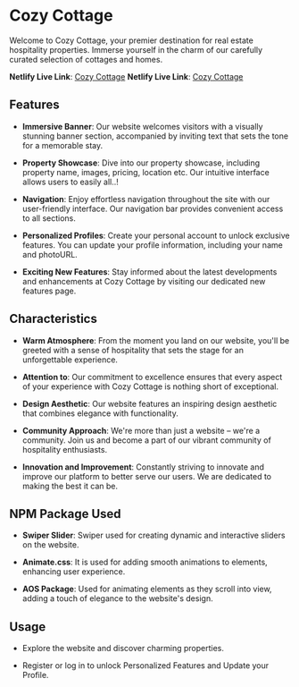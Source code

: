 # Cozy Cottage

Welcome to Cozy Cottage, your premier destination for real estate hospitality properties. Immerse yourself in the charm of our carefully curated selection of cottages and homes.

**Netlify Live Link**: [Cozy Cottage](https://cozy-cottage.netlify.app/)
**Netlify Live Link**: [Cozy Cottage](https://assignment-nine-e6d58.web.app/)

## Features

- **Immersive Banner**: Our website welcomes visitors with a visually stunning banner section, accompanied by inviting text that sets the tone for a memorable stay.
  
- **Property Showcase**: Dive into our property showcase, including property name, images, pricing, location etc. Our intuitive interface allows users to easily all..!
  
- **Navigation**: Enjoy effortless navigation throughout the site with our user-friendly interface. Our navigation bar provides convenient access to all sections.
  
- **Personalized Profiles**: Create your personal account to unlock exclusive features. You can update your profile information, including your name and photoURL.
  
- **Exciting New Features**: Stay informed about the latest developments and enhancements at Cozy Cottage by visiting our dedicated new features page. 

## Characteristics

- **Warm Atmosphere**: From the moment you land on our website, you'll be greeted with a sense of hospitality that sets the stage for an unforgettable experience.
  
- **Attention to**: Our commitment to excellence ensures that every aspect of your experience with Cozy Cottage is nothing short of exceptional.
  
- **Design Aesthetic**: Our website features an inspiring design aesthetic that combines elegance with functionality.
  
- **Community Approach**: We're more than just a website – we're a community. Join us and become a part of our vibrant community of hospitality enthusiasts.
  
- **Innovation and Improvement**: Constantly striving to innovate and improve our platform to better serve our users. We are dedicated to making the best it can be.

## NPM Package Used

- **Swiper Slider**: Swiper used for creating dynamic and interactive sliders on the website.
  
- **Animate.css**: It is used for adding smooth animations to elements, enhancing user experience.
  
- **AOS Package**: Used for animating elements as they scroll into view, adding a touch of elegance to the website's design.

## Usage

- Explore the website and discover charming properties.
  
- Register or log in to unlock Personalized Features and Update your Profile.